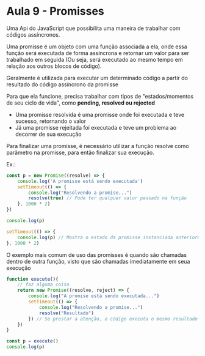 # Aula 9 - Promisses
Uma Api do JavaScript que possibilita uma maneira de trabalhar com códigos assíncronos.

Uma promisse é um objeto com uma função associada a ela, onde essa função será executada de forma assíncrona e retornar um valor para ser trabalhado em seguida (Ou seja, será executado ao mesmo tempo em relação aos outros blocos de código).

Geralmente é utilizada para executar um determinado código a partir do resultado do código assíncrono da promisse

Para que ela funcione, precisa trabalhar com tipos de "estados/momentos de seu ciclo de vida", como **pending, resolved ou rejected**
- Uma promisse resolvida é uma promisse onde foi executada e teve sucesso, retornando o valor
- Já uma promisse rejeitada foi executada e teve um problema ao decorrer de sua execução

Para finalizar uma promisse, é necessário utilizar a função resolve como parâmetro na promisse, para então finalizar sua execução.

Ex.:
```js
const p = new Promise((resolve) => {
    console.log('A promisse está sendo executada')
    setTimeout(() => {
        console.log("Resolvendo a promise...")
        resolve(true) // Pode ter qualquer valor passado na função
    }, 1000 * 2)
})

console.log(p)

setTimeout(() => {
    console.log(p) // Mostra o estado da promisse instanciada anteriormente
}, 1000 * 2)
```

O exemplo mais comum de uso das promisses é quando são chamadas dentro de outra função, visto que são chamadas imediatamente em seua execução

```js
function execute(){
    // faz alguma coisa
    return new Promise((resolve, reject) => {
        console.log("A promise está sendo executada...")
        setTimeout(() => {
            console.log("Resolvendo a promise...")
            resolve("Resultado")
        }) // Se prestar a atenção, o código executa o mesmo resultado do exemplo acima, porém aplicando o uso de mercado da promise
    })
}

const p = execute()
console.log(p)
```